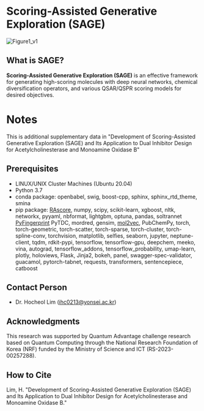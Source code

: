 Scoring-Assisted Generative Exploration (SAGE)
=======================
![Figure1_v1](https://user-images.githubusercontent.com/48709737/232942811-87da7aed-97a5-4eae-a21a-a05d951b70c7.jpg)

What is SAGE?
----------------
**Scoring-Assisted Generative Exploration (SAGE)** is an effective framework for generating high-scoring molecules with deep neural networks, chemical diversification operators, and various QSAR/QSPR scoring models for desired objectives.

# Notes
This is additional supplementary data in "Development of Scoring-Assisted Generative Exploration (SAGE) and Its Application to Dual Inhibitor Design for Acetylcholinesterase and Monoamine Oxidase B"

Prerequisites
-------------
* LINUX/UNIX Cluster Machines (Ubuntu 20.04)
* Python 3.7
* conda package: openbabel, swig, boost-cpp, sphinx, sphinx_rtd_theme, smina
* pip package: [RAscore](https://github.com/reymond-group/RAscore), numpy, scipy, scikit-learn, xgboost, nltk, networkx, pyyaml, nbformat, lightgbm, optuna, pandas, soltrannet [PyFingerprint](https://github.com/hcji/PyFingerprint) PyTDC, mordred, gensim, [mol2vec](https://github.com/samoturk/mol2vec), PubChemPy, torch, torch-geometric, torch-scatter, torch-sparse, torch-cluster, torch-spline-conv, torchvision, matplotlib, selfies, seaborn, jupyter, neptune-client, tqdm, rdkit-pypi, tensorflow, tensorflow-gpu, deepchem, meeko, vina, autograd, tensorflow_addons, tensorflow_probability, umap-learn, plotly, holoviews, Flask, Jinja2, bokeh, panel, swagger-spec-validator, guacamol, pytorch-tabnet, requests, transformers, sentencepiece, catboost

Contact Person
--------------
* Dr. Hocheol Lim (ihc0213@yonsei.ac.kr)

Acknowledgments
---------------
This research was supported by Quantum Advantage challenge research based on 
Quantum Computing through the National Research Foundation of Korea (NRF) 
funded by the Ministry of Science and ICT (RS-2023-00257288).

How to Cite
----------
Lim, H. "Development of Scoring-Assisted Generative Exploration (SAGE) and Its Application to Dual Inhibitor Design for Acetylcholinesterase and Monoamine Oxidase B." 
